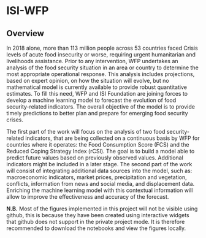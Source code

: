 # ISI-WFP

## Overview

In 2018 alone, more than 113 million people across 53 countries faced Crisis levels of acute food insecurity or worse, requiring urgent humanitarian and livelihoods assistance. Prior to any intervention, WFP undertakes an analysis of the food security situation in an area or country to determine the most appropriate operational response. This analysis includes projections, based on expert opinion, on how the situation will evolve, but no mathematical model is currently available to provide robust quantitative estimates. To fill this need, WFP and ISI Foundation are joining forces to develop a machine learning model to forecast the evolution of food security-related indicators. The overall objective of the model is to provide timely predictions to better plan and prepare for emerging food security crises.

The first part of the work will focus on the analysis of two food security-related indicators, that are being collected on a continuous basis by WFP for countries where it operates: the Food Consumption Score (FCS) and the Reduced Coping Strategy Index (rCSI). The goal is to build a model able to predict future values based on previously observed values. Additional indicators might be included in a later stage.
The second part of the work will consist of integrating additional data sources into the model, such as: macroeconomic indicators, market prices, precipitation and vegetation, conflicts, information from news and social media, and displacement data. Enriching the machine learning model with this contextual information will allow to improve the effectiveness and accuracy of the forecast.

**N.B.** Most of the figures implemented in this project will not be visible using github, this is because they have been created using interactive widgets that github does not support in the private project mode. It is therefore recommended to download the notebooks and view the figures locally.
